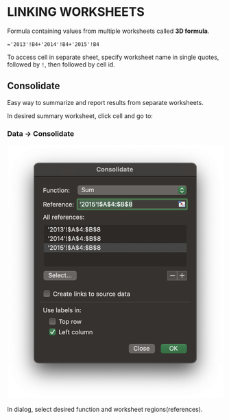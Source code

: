 # LINKING WORKSHEETS

Formula containing values from multiple worksheets called **3D formula**.

```excel
='2013'!B4+'2014'!B4+'2015'!B4
```

To access cell in separate sheet, specify worksheet name in single quotes, followed by `!`, then followed by cell id.

## Consolidate

Easy way to summarize and report results from separate worksheets.

In desired summary worksheet, click cell and go to:

### Data &rarr; Consolidate

![Data Consolidate](/assets/data-consolidate.png)

In dialog, select desired function and worksheet regions(references).
